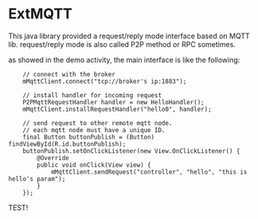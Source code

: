 # ExtMQTT
This java library provided a request/reply mode interface based on MQTT lib.
request/reply mode is also called P2P method or RPC sometimes.

as showed in the demo activity, the main interface is like the following:

        // connect with the broker
        mMqttClient.connect("tcp://broker's ip:1883");

        // install handler for incoming request
        P2PMqttRequestHandler handler = new HelloHandler();
        mMqttClient.installRequestHandler("hello0", handler);

        // send request to other remote mqtt node.
        // each mqtt node must have a unique ID.
        final Button buttonPublish = (Button) findViewById(R.id.buttonPublish);
        buttonPublish.setOnClickListener(new View.OnClickListener() {
            @Override
            public void onClick(View view) {
                mMqttClient.sendRequest("controller", "hello", "this is hello's param");
            }
        });

TEST!
